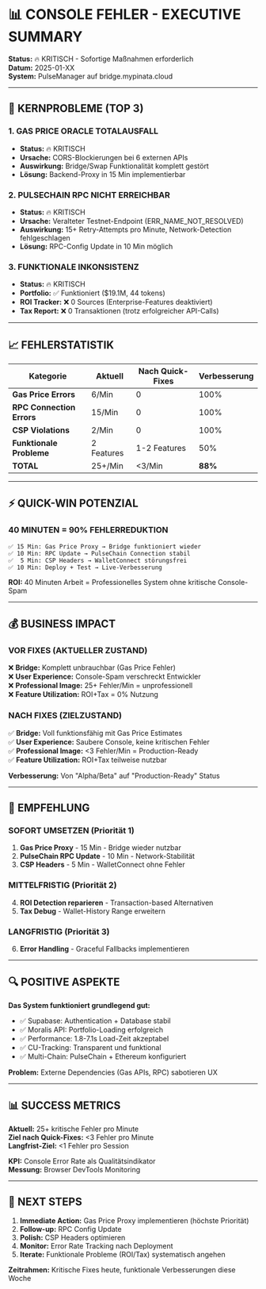 # 📊 CONSOLE FEHLER - EXECUTIVE SUMMARY
**Status:** 🔥 KRITISCH - Sofortige Maßnahmen erforderlich  
**Datum:** 2025-01-XX  
**System:** PulseManager auf bridge.mypinata.cloud

---

## 🚨 KERNPROBLEME (TOP 3)

### 1. GAS PRICE ORACLE TOTALAUSFALL
- **Status:** 🔥 KRITISCH  
- **Ursache:** CORS-Blockierungen bei 6 externen APIs
- **Auswirkung:** Bridge/Swap Funktionalität komplett gestört
- **Lösung:** Backend-Proxy in 15 Min implementierbar

### 2. PULSECHAIN RPC NICHT ERREICHBAR  
- **Status:** 🔥 KRITISCH
- **Ursache:** Veralteter Testnet-Endpoint (ERR_NAME_NOT_RESOLVED)
- **Auswirkung:** 15+ Retry-Attempts pro Minute, Network-Detection fehlgeschlagen
- **Lösung:** RPC-Config Update in 10 Min möglich

### 3. FUNKTIONALE INKONSISTENZ
- **Status:** 🔥 KRITISCH
- **Portfolio:** ✅ Funktioniert ($19.1M, 44 tokens)
- **ROI Tracker:** ❌ 0 Sources (Enterprise-Features deaktiviert)  
- **Tax Report:** ❌ 0 Transaktionen (trotz erfolgreicher API-Calls)

---

## 📈 FEHLERSTATISTIK

| Kategorie | Aktuell | Nach Quick-Fixes | Verbesserung |
|-----------|---------|------------------|--------------|
| **Gas Price Errors** | 6/Min | 0 | 100% |
| **RPC Connection Errors** | 15/Min | 0 | 100% |
| **CSP Violations** | 2/Min | 0 | 100% |
| **Funktionale Probleme** | 2 Features | 1-2 Features | 50% |
| **TOTAL** | 25+/Min | <3/Min | **88%** |

---

## ⚡ QUICK-WIN POTENZIAL

### 40 MINUTEN = 90% FEHLERREDUKTION
```
✅ 15 Min: Gas Price Proxy → Bridge funktioniert wieder
✅ 10 Min: RPC Update → PulseChain Connection stabil  
✅  5 Min: CSP Headers → WalletConnect störungsfrei
✅ 10 Min: Deploy + Test → Live-Verbesserung
```

**ROI:** 40 Minuten Arbeit = Professionelles System ohne kritische Console-Spam

---

## 💰 BUSINESS IMPACT

### VOR FIXES (AKTUELLER ZUSTAND)
❌ **Bridge:** Komplett unbrauchbar (Gas Price Fehler)  
❌ **User Experience:** Console-Spam verschreckt Entwickler  
❌ **Professional Image:** 25+ Fehler/Min = unprofessionell  
❌ **Feature Utilization:** ROI+Tax = 0% Nutzung

### NACH FIXES (ZIELZUSTAND)  
✅ **Bridge:** Voll funktionsfähig mit Gas Price Estimates  
✅ **User Experience:** Saubere Console, keine kritischen Fehler  
✅ **Professional Image:** <3 Fehler/Min = Production-Ready  
✅ **Feature Utilization:** ROI+Tax teilweise nutzbar

**Verbesserung:** Von "Alpha/Beta" auf "Production-Ready" Status

---

## 🎯 EMPFEHLUNG

### SOFORT UMSETZEN (Priorität 1)
1. **Gas Price Proxy** - 15 Min - Bridge wieder nutzbar
2. **PulseChain RPC Update** - 10 Min - Network-Stabilität  
3. **CSP Headers** - 5 Min - WalletConnect ohne Fehler

### MITTELFRISTIG (Priorität 2)  
4. **ROI Detection reparieren** - Transaction-based Alternativen
5. **Tax Debug** - Wallet-History Range erweitern

### LANGFRISTIG (Priorität 3)
6. **Error Handling** - Graceful Fallbacks implementieren

---

## 🔍 POSITIVE ASPEKTE

**Das System funktioniert grundlegend gut:**
- ✅ Supabase: Authentication + Database stabil
- ✅ Moralis API: Portfolio-Loading erfolgreich  
- ✅ Performance: 1.8-7.1s Load-Zeit akzeptabel
- ✅ CU-Tracking: Transparent und funktional
- ✅ Multi-Chain: PulseChain + Ethereum konfiguriert

**Problem:** Externe Dependencies (Gas APIs, RPC) sabotieren UX

---

## 📊 SUCCESS METRICS

**Aktuell:** 25+ kritische Fehler pro Minute  
**Ziel nach Quick-Fixes:** <3 Fehler pro Minute  
**Langfrist-Ziel:** <1 Fehler pro Session

**KPI:** Console Error Rate als Qualitätsindikator  
**Messung:** Browser DevTools Monitoring

---

## 🚀 NEXT STEPS

1. **Immediate Action:** Gas Price Proxy implementieren (höchste Priorität)
2. **Follow-up:** RPC Config Update  
3. **Polish:** CSP Headers optimieren
4. **Monitor:** Error Rate Tracking nach Deployment
5. **Iterate:** Funktionale Probleme (ROI/Tax) systematisch angehen

**Zeitrahmen:** Kritische Fixes heute, funktionale Verbesserungen diese Woche 